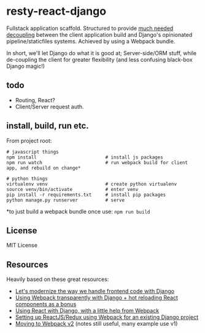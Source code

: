 # resty-react-django

Fullstack application scaffold. 
Structured to provide [much needed decoupling](http://owaislone.org/blog/modern-frontends-with-django/) between the 
client application build and Django's opinionated pipeline/staticfiles systems. Achieved by using a Webpack bundle.

In short, we'll let Django do what it is good at; Server-side/ORM stuff, while de-coupling the client for greater flexibility (and less confusing black-box Django magic!)

## todo
* Routing, React?
* Client/Server request auth.

## install, build, run etc.

From project root:
```shell
# javascript things
npm install                         # install js packages
npm run watch                       # run webpack build for client app, and rebuild on change*

# python things
virtualenv venv                     # create python virtualenv
source venv/bin/activate            # enter venv
pip install -r requirements.txt     # install pip packages
python manage.py runserver          # serve
```

\*to just build a webpack bundle once use: `npm run build` 

## License
MIT License

## Resources
Heavily based on these great resources:
* [Let's modernize the way we handle frontend code with Django](http://owaislone.org/blog/modern-frontends-with-django/)
* [Using Webpack transparently with Django + hot reloading React components as a bonus](http://owaislone.org/blog/webpack-plus-reactjs-and-django/)
* [Using React with Django, with a little help from Webpack](http://geezhawk.github.io/using-react-with-django-rest-framework)
* [Setting up ReactJS/Redux using Webpack for an existing Django project](https://gist.github.com/genomics-geek/81c6880ca862d99574c6f84dec81acb0)
* [Moving to Webpack v2](https://javascriptplayground.com/blog/2016/10/moving-to-webpack-2/) (notes still useful, many example use v1)

